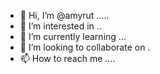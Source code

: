 - 👋 Hi, I’m @amyrut .....
- 👀 I’m interested in ..
- 🌱 I’m currently learning ...
- 💞️ I’m looking to collaborate on .
- 📫 How to reach me ....

<!---
amyrut/amyrut is a ✨ special ✨ repository because its `README.md` (this file) appears on your GitHub profile.
You can click the Preview link to take a look at your changes.
--->
